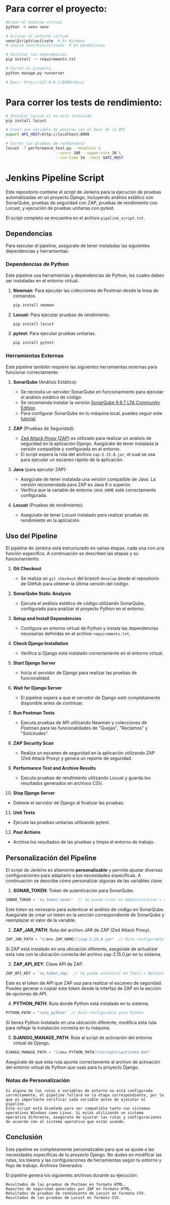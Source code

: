 # Para correr el proyecto:

```bash
#Crear el entorno virtual
python -m venv venv

# Activar el entorno virtual
venv\Scripts\activate  # En Windows
# source venv/bin/activate  # En macOS/Linux

# Instalar las dependencias
pip install -r requirements.txt

# Correr el proyecto
python manage.py runserver

# Docs: http://127.0.0.1:8000/docs/
```

# Para correr los tests de rendimiento:

```bash
# Instalar locust si no esta instalado
pip install locust

# Crear una variable de entorno con el host de la API
export API_HOST=http://localhost:8000

# Correr las pruebas de rendimiento
locust -f performance_test.py --headless \
                      --users 100 --spawn-rate 10 \
                      --run-time 1m --host $API_HOST
```

# Jenkins Pipeline Script

Este repositorio contiene el script de Jenkins para la ejecución de pruebas automatizadas en un proyecto Django, incluyendo análisis estático con SonarQube, pruebas de seguridad con ZAP, pruebas de rendimiento con Locust, y ejecución de pruebas unitarias con pytest.

El script completo se encuentra en el archivo `pipeline_script.txt`.

## Dependencias

Para ejecutar el pipeline, asegúrate de tener instaladas las siguientes dependencias y herramientas:

### Dependencias de Python

Este pipeline usa herramientas y dependencias de Python, las cuales deben ser instaladas en el entorno virtual.

1. **Newman**: Para ejecutar las colecciones de Postman desde la línea de comandos.
    ```bash
    pip install newman
    ```

2. **Locust**: Para ejecutar pruebas de rendimiento.
    ```bash
    pip install locust
    ```

3. **pytest**: Para ejecutar pruebas unitarias.
    ```bash
    pip install pytest
    ```

### Herramientas Externas

Este pipeline también requiere las siguientes herramientas externas para funcionar correctamente:

1. **SonarQube** (Análisis Estático):
    - Se necesita un servidor SonarQube en funcionamiento para ejecutar el análisis estático de código.
    - Se recomienda instalar la versión [SonarQube 9.9.7 LTA Community Edition](https://www.sonarsource.com/products/sonarqube/downloads/).
    - Para configurar SonarQube en tu máquina local, puedes seguir este [tutorial](https://soshace.com/2023/04/30/how-to-setup-sonarqube-in-a-project-on-local-machine/).

2. **ZAP** (Pruebas de Seguridad):
    - [Zed Attack Proxy (ZAP)](https://www.zaproxy.org/) es utilizado para realizar un análisis de seguridad en la aplicación Django. Asegúrate de tener instalada la versión compatible y configurada en el entorno.
    - El script espera la ruta del archivo `zap-2.15.0.jar`, el cual se usa para ejecutar un escaneo rápido de la aplicación.

3. **Java** (para ejecutar ZAP):
    - Asegúrate de tener instalada una versión compatible de Java. La versión recomendada para ZAP es Java 8 o superior.
    - Verifica que la variable de entorno `JAVA_HOME` esté correctamente configurada.

4. **Locust** (Pruebas de rendimiento):
    - Asegúrate de tener Locust instalado para realizar pruebas de rendimiento en la aplicación.

## Uso del Pipeline

El pipeline de Jenkins está estructurado en varias etapas, cada una con una función específica. A continuación se describen las etapas y su funcionamiento:

1. **Git Checkout**
   - Se realiza un `git checkout` del branch `develop` desde el repositorio de GitHub para obtener la última versión del código.

2. **SonarQube Static Analysis**
   - Ejecuta el análisis estático de código utilizando SonarQube, configurado para analizar el proyecto Python en el entorno.

3. **Setup and Install Dependencies**
   - Configura un entorno virtual de Python y instala las dependencias necesarias definidas en el archivo `requirements.txt`.

4. **Check Django Installation**
   - Verifica si Django está instalado correctamente en el entorno virtual.

5. **Start Django Server**
   - Inicia el servidor de Django para realizar las pruebas de funcionalidad.

6. **Wait for Django Server**
   - El pipeline espera a que el servidor de Django esté completamente disponible antes de continuar.

7. **Run Postman Tests**
   - Ejecuta pruebas de API utilizando Newman y colecciones de Postman para las funcionalidades de "Quejas", "Reclamos" y "Solicitudes".

8. **ZAP Security Scan**
   - Realiza un escaneo de seguridad en la aplicación utilizando ZAP (Zed Attack Proxy) y genera un reporte de seguridad.

9. **Performance Test and Archive Results**
   - Ejecuta pruebas de rendimiento utilizando Locust y guarda los resultados generados en archivos CSV.

10. **Stop Django Server**
   - Detiene el servidor de Django al finalizar las pruebas.

11. **Unit Tests**
   - Ejecuta las pruebas unitarias utilizando pytest.

12. **Post Actions**
   - Archiva los resultados de las pruebas y limpia el entorno de trabajo.

## Personalización del Pipeline

El script de Jenkins es altamente **personalizable** y permite ajustar diversas configuraciones para adaptarlo a tus necesidades específicas. A continuación se describe cómo personalizar algunas de las variables clave:
1. **SONAR_TOKEN**: Token de autenticación para SonarQube.
```groovy
SONAR_TOKEN = 'su_token_sonar'  // Se puede crear en Administration > Security > Users 
```
Este token es necesario para autenticar el análisis de código en SonarQube. Asegúrate de crear un token en la sección correspondiente de SonarQube y reemplazar el valor de la variable.

2. **ZAP_JAR_PATH**: Ruta del archivo JAR de ZAP (Zed Attack Proxy).
```groovy
ZAP_JAR_PATH = "${env.ZAP_HOME}\\zap-2.15.0.jar"  // Ruta configurable
```
Si ZAP está instalado en una ubicación diferente, asegúrate de actualizar esta ruta con la ubicación correcta del archivo zap-2.15.0.jar en tu sistema.

3. **ZAP_API_KEY**: Clave API de ZAP.
```groovy
ZAP_API_KEY = 'su_token_zap'  // Se puede encontrar en Tools > Options > API
```
Este es el token de API que ZAP usa para realizar el escaneo de seguridad. Puedes generar o copiar este token desde la interfaz de ZAP en la sección de opciones de API.

4. **PYTHON_PATH**: Ruta donde Python está instalado en tu sistema.
```groovy
PYTHON_PATH = "ruta_python"  // Ruta configurable para Python
```
Si tienes Python instalado en una ubicación diferente, modifica esta ruta para reflejar la instalación correcta en tu máquina.

5. **DJANGO_MANAGE_PATH**: Ruta al script de activación del entorno virtual de Django.
```groovy
DJANGO_MANAGE_PATH = "${env.PYTHON_PATH}\\Scripts\\activate.bat"
```
Asegúrate de que esta ruta apunte correctamente al archivo de activación del entorno virtual de Python que usas para tu proyecto Django.

### Notas de Personalización

    Si alguna de las rutas o variables de entorno no está configurada correctamente, el pipeline fallará en la etapa correspondiente, por lo que es importante verificar cada variable antes de ejecutar el pipeline.
    Este script está diseñado para ser compatible tanto con sistemas operativos Windows como Linux. Si estás utilizando un sistema operativo diferente, asegúrate de ajustar las rutas y configuraciones de acuerdo con el sistema operativo que estás usando.

## Conclusión

Este pipeline es completamente personalizable para que se ajuste a las necesidades específicas de tu proyecto Django. No dudes en modificar las rutas, los tokens y las configuraciones de herramientas según tu entorno y flujo de trabajo.
Archivos Generados

El pipeline genera los siguientes archivos durante su ejecución:

    Resultados de las pruebas de Postman en formato HTML.
    Reportes de seguridad generados por ZAP en formato HTML.
    Resultados de pruebas de rendimiento de Locust en formato CSV.
	Resultados de las pruebas de Locust en formato CSV.
